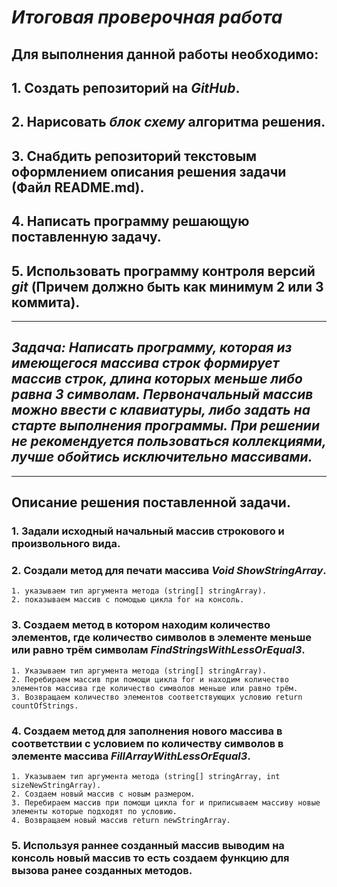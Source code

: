# *Итоговая проверочная работа*

## Для выполнения данной работы необходимо:
## 1. Создать репозиторий на *GitHub*.
## 2. Нарисовать *блок схему* алгоритма решения.
## 3. Снабдить репозиторий текстовым оформлением описания решения задачи (Файл README.md).
## 4. Написать программу решающую поставленную задачу.
## 5. Использовать программу контроля версий *git* (Причем должно быть как минимум 2 или 3 коммита).
_______________________________________________________________________________________________________________________________________
## *Задача: Написать программу, которая из имеющегося массива строк формирует массив строк, длина которых меньше либо равна 3 символам. Первоначальный массив можно ввести с клавиатуры, либо задать на старте выполнения программы. При решении не рекомендуется пользоваться коллекциями, лучше обойтись исключительно массивами.*
_______________________________________________________________________________________________________________________________________
## Описание решения поставленной задачи.

### 1. Задали исходный начальный массив строкового и произвольного вида.
### 2. Создали метод для печати массива *Void ShowStringArray*.
    1. указываем тип аргумента метода (string[] stringArray).
    2. показываем массив с помощью цикла for на консоль.
### 3. Создаем метод в котором находим количество элементов, где количество символов в элементе меньше или равно трём символам *FindStringsWithLessOrEqual3*.
    1. Указываем тип аргумента метода (string[] stringArray).
    2. Перебираем массив при помощи цикла for и находим количество элементов массива где количество символов меньше или равно трём.
    3. Возвращаем количество элементов соответствующих условию return countOfStrings.
### 4. Создаем метод для заполнения нового массива в соответствии с условием по количеству символов в элементе массива *FillArrayWithLessOrEqual3*.
    1. Указываем тип аргумента метода (string[] stringArray, int sizeNewStringArray).
    2. Создаем новый массив с новым размером.
    3. Перебираем массив при помощи цикла for и приписываем массиву новые элементы которые подходят по условию.
    4. Возвращаем новый массив return newStringArray.
### 5. Используя раннее созданный массив выводим на консоль новый массив то есть создаем функцию для вызова ранее созданных методов.
